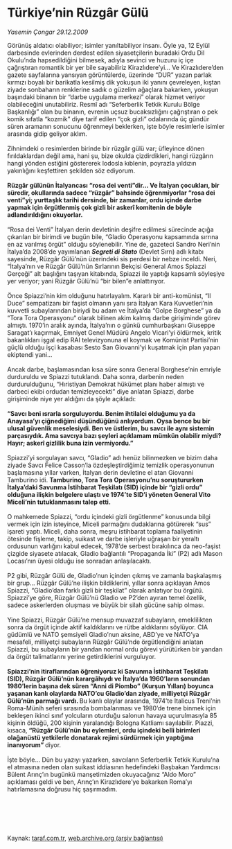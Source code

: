 # Türkiye’nin Rüzgâr Gülü

*Yasemin Çongar 29.12.2009*

<div class="taraf_structure_2col_1zq">
<div class="margen_n">



 <p>Görünüş aldatıcı olabiliyor; isimler yanıltabiliyor insanı. Öyle ya, 12 Eylül darbesinde evlerinden derdest edilen siyasetçilerin buradaki Ordu Dil Okulu’nda hapsedildiğini bilmesek, adıyla sevinci ve huzuru iç içe çağrıştıran romantik bir yer bile sayabiliriz Kirazlıdere’yi... Ve Kirazlıdere’den gazete sayfalarına yansıyan görüntülerde, üzerinde “DUR” yazan parlak kırmızı boyalı bir barikatla kesilmiş dik yokuşun iki yanını çevreleyen, kıştan ziyade sonbaharın renklerine sadık o güzelim ağaçlara bakarken, yokuşun başındaki binanın bir “darbe uygulama merkezi” olarak hizmet veriyor olabileceğini unutabiliriz. Resmî adı “Seferberlik Tetkik Kurulu Bölge Başkanlığı” olan bu binanın, evrenin uçsuz bucaksızlığını çağrıştıran o pek komik sıfatla “kozmik” diye tarif edilen “çok gizli” odalarında üç gündür süren aramanın sonucunu öğrenmeyi beklerken, işte böyle resimlerle isimler arasında gidip geliyor aklım. <br/><br/>Zihnimdeki o resimlerden birinde bir rüzgâr gülü var; üfleyince dönen fırıldaklardan değil ama, hani şu, bize okulda çizdirdikleri, hangi rüzgârın hangi yönden estiğini göstererek lodosla kıblenin, poyrazla yıldızın yakınlığını keşfettiren şekilden söz ediyorum.<b> <br/><br/>Rüzgâr gülünün İtalyancası “rosa dei venti”dir... Ve İtalyan çocukları, bir süredir, okullarında sadece “rüzgâr” bahsinde öğrenmiyorlar “rosa dei venti”yi; yurttaşlık tarihi dersinde, bir zamanlar, ordu içinde darbe yapmak için örgütlenmiş çok gizli bir askerî komitenin de böyle adlandırıldığını okuyorlar.</b> <br/><br/>“Rosa dei Venti” İtalyan derin devletinin deşifre edilmesi sürecinde açığa çıkarılan bir birimdi ve bugün bile, “Gladio Operasyonu kapsamında sırrına en az varılmış örgüt” olduğu söylenebilir. Yine de, gazeteci Sandro Neri’nin İtalya’da 2008’de yayımlanan <b><i>Segreti di Stato</i></b> (Devlet Sırrı) adlı kitabı sayesinde, Rüzgâr Gülü’nün üzerindeki sis perdesi bir nebze inceldi. Neri, “İtalya’nın ve Rüzgâr Gülü’nün Sırlarının Bekçisi General Amos Spiazzi Gerçeği” alt başlığını taşıyan kitabında, Spiazzi ile yaptığı kapsamlı söyleşiye yer veriyor; yani Rüzgâr Gülü’nü “bir bilen”e anlattırıyor. <br/><br/>Önce Spiazzi’nin kim olduğunu hatırlayalım. Kararlı bir anti-komünist, “Il Duce” sempatizanı bir faşist olmanın yanı sıra İtalyan Kara Kuvvetleri’nin kuvvetli subaylarından biriydi bu adam ve İtalya’da “Golpe Borghese” ya da “Tora Tora Operasyonu“ olarak bilinen akim kalmış darbe girişiminde görev almıştı. 1970’in aralık ayında, İtalya’nın o günkü cumhurbaşkanı Giuseppe Saragat’ı kaçırmak, Emniyet Genel Müdürü Angelo Vicari’yi öldürmek, kritik bakanlıkları işgal edip RAI televizyonuna el koymak ve Komünist Partisi’nin güçlü olduğu işçi kasabası Sesto San Giovanni’yi kuşatmak için plan yapan ekiptendi yani... <br/><br/>Ancak darbe, başlamasından kısa süre sonra General Borghese’nin emriyle durduruldu ve Spiazzi tutuklandı. Daha sonra, darbenin neden durdurulduğunu, “Hıristiyan Demokrat hükümet planı haber almıştı ve darbeci ekibi ordudan temizleyecekti” diye anlatan Spiazzi, darbe girişiminde niye yer aldığını da şöyle açıkladı:<b> <br/><br/>“Savcı beni ısrarla sorguluyordu. Benim ihtilalci olduğumu ya da Anayasa’yı çiğnediğimi düşündüğünü anlıyordum. Oysa bence bu bir ulusal güvenlik meselesiydi. Ben ve üstlerim, bu savcı ile aynı sistemin parçasıydık. Ama savcıya bazı şeyleri açıklamam mümkün olabilir miydi? Hayır; askerî gizlilik buna izin vermiyordu.”</b> <br/><br/>Spiazzi’yi sorgulayan savcı, “Gladio” adı henüz bilinmezken ve bizim daha ziyade Savcı Felice Casson’la özdeşleştirdiğimiz temizlik operasyonunun başlamasına yıllar varken, İtalyan derin devletine el atan Giovanni Tamburino idi. <b>Tamburino, Tora Tora Operasyonu’nu soruştururken İtalya’daki Savunma İstihbarat Teşkilatı (SID) içinde bir “gizli ordu” olduğuna ilişkin belgelere ulaştı ve 1974’te SID’i yöneten General Vito Miceli’nin tutuklanmasını talep etti. </b><br/><br/>O mahkemede Spiazzi, “ordu içindeki gizli örgütlenme” konusunda bilgi vermek için izin isteyince, Miceli parmağını dudaklarına götürerek “sus” işareti yaptı. Miceli, daha sonra, meşru istihbarat toplama faaliyetinin ötesinde fişleme, takip, suikast ve darbe işleriyle uğraşan bir yeraltı ordusunun varlığını kabul edecek, 1978’de serbest bırakılınca da neo-faşist çizgide siyasete atılacak, Gladio bağlantılı “Propaganda İki” (P2) adlı Mason Locası’nın üyesi olduğu ise sonradan anlaşılacaktı. <br/><br/>P2 gibi, Rüzgâr Gülü de, Gladio’nun içinden çıkmış ve zamanla başkalaşmış bir grup... Rüzgâr Gülü’ne ilişkin bildiklerini, yıllar sonra açıklayan Amos Spiazzi, “Gladio’dan farklı gizli bir teşkilat” olarak anlatıyor bu örgütü. Spiazzi’ye göre, Rüzgâr Gülü’nü Gladio ve P2’den ayıran temel özellik, sadece askerlerden oluşması ve büyük bir silah gücüne sahip olması. <br/><br/>Yine Spiazzi, Rüzgâr Gülü’ne mensup muvazzaf subayların, emeklilikten sonra da örgüt içinde aktif kaldıklarını ve rütbe aldıklarını söylüyor. CIA güdümlü ve NATO şemsiyeli Gladio’nun aksine, ABD’ye ve NATO’ya mesafeli, milliyetçi subayların Rüzgâr Gülü’nde örgütlendiğini anlatan Spiazzi, bu subayların bir yandan normal ordu görevi yürütürken bir yandan da örgüt talimatlarını yerine getirdiklerini vurguluyor.<b> <br/><br/>Spiazzi’nin itiraflarından öğreniyoruz ki Savunma İstihbarat Teşkilatı (SID), Rüzgâr Gülü’nün karargâhıydı ve İtalya’da 1960’ların sonundan 1980’lerin başına dek süren “Anni di Piombo” (Kurşun Yılları) boyunca yaşanan kanlı olaylarda NATO’cu Gladio’dan ziyade, milliyetçi Rüzgâr Gülü’nün parmağı vardı. </b>Bu kanlı olaylar arasında, 1974’te Italicus Treni’nin Roma-Münih seferi sırasında bombalanması ve 1980’de trene binmek için bekleşen ikinci sınıf yolcuların oturduğu salonun havaya uçurulmasıyla 85 kişinin öldüğü, 200 kişinin yaralandığı Bologna Katliamı sayılabilir. Piazzi, kısaca,<b> “Rüzgâr Gülü’nün bu eylemleri, ordu içindeki belli birimleri olağanüstü yetkilerle donatarak rejimi sürdürmek için yaptığına inanıyorum” </b>diyor. <br/><br/>İşte böyle... Dün bu yazıyı yazarken, savcıların Seferberlik Tetkik Kurulu’na el atmasına neden olan suikast iddiasının hedefindeki Başbakan Yardımcısı Bülent Arınç’ın bugünkü manşetimizden okuyacağınız “Aldo Moro” açıklaması geldi ve ben, Arınç’ın Kirazlıdere’ye bakarken Roma’yı hatırlamasına doğrusu hiç şaşırmadım.</p>
<br/>
<br/>
<br/>



<br/>


<div id="taraf_not">
</div>

</div>


</div>

Kaynak: [taraf.com.tr](http://taraf.com.tr:80/makale/9259.htm), [web.archive.org (arşiv bağlantısı)](http://web.archive.org/web/20100103111039/http://taraf.com.tr:80/makale/9259.htm)
